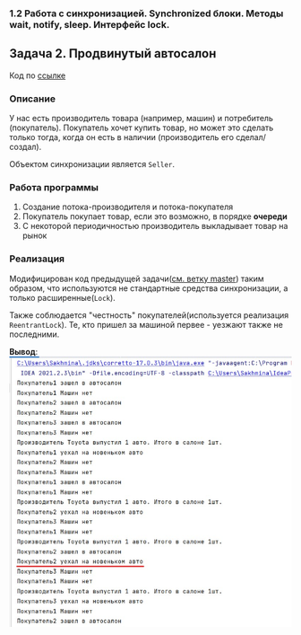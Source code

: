 ### 1.2 Работа с синхронизацией. Synchronized блоки. Методы wait, notify, sleep. Интерфейс lock.
## Задача 2. Продвинутый автосалон
Код по [ссылке](https://github.com/A-Sakhmina/netology_multithreading_carshop/tree/task2/src/main/java)
### Описание
У нас есть производитель товара (например, машин) и потребитель (покупатель). Покупатель хочет купить товар, 
но может это сделать только тогда, когда он есть в наличии (производитель его сделал/создал).

Объектом синхронизации является `Seller`.
### Работа программы
1. Создание потока-производителя и потока-покупателя
2. Покупатель покупает товар, если это возможно, в порядке **очереди**
3. С некоторой периодичностью производитель выкладывает товар на рынок

### Реализация
Модифицирован код предыдущей задачи([см. ветку master](https://github.com/A-Sakhmina/netology_multithreading_carshop)) 
таким образом, что используются не стандартные средства синхронизации, 
а только расширенные(`Lock`). 

Также соблюдается "честность" покупателей(используется реализация `ReentrantLock`).
Те, кто пришел за машиной первее - уезжают также не последними.

**Вывод**:
![вывод](https://github.com/A-Sakhmina/netology_multithreading_carshop/blob/task2/%D0%A1%D0%BD%D0%B8%D0%BC%D0%BE%D0%BA%20%D1%8D%D0%BA%D1%80%D0%B0%D0%BD%D0%B0%202022-06-10%20225148.jpg)